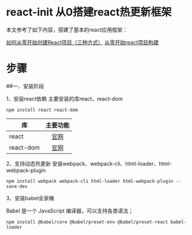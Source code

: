 # react-init 从0搭建react热更新框架



本文参考了如下内容，搭建了基本的react应用框架：

[如何从零开始创建React项目（三种方式）](https://www.jianshu.com/p/68e849768d8e)
[从零开始react项目构建](https://www.jianshu.com/p/ccdb52ac6a41)


# 步骤
##一、安装阶段

1、安装react依赖
主要安装的库react，react-dom

```
npm install react react-dom
```


| 库  | 主要功能 |
| ----   | :----: |
| react  | [官网](https://react.docschina.org/docs/react-api.html) |
| react-dom  | [官网](https://react.docschina.org/docs/react-dom.html) |

2、支持动态热更新
安装webpack、webpack-cli、html-loader、html-webpack-plugin

```
npm install webpack webpack-cli html-loader html-webpack-plugin --save-dev
```

3、安装babel全家桶

Babel 是一个 JavaScript 编译器，可以支持各类语法；

```
npm install @babel/core @babel/preset-env @babel/preset-react babel-loader
```




 
